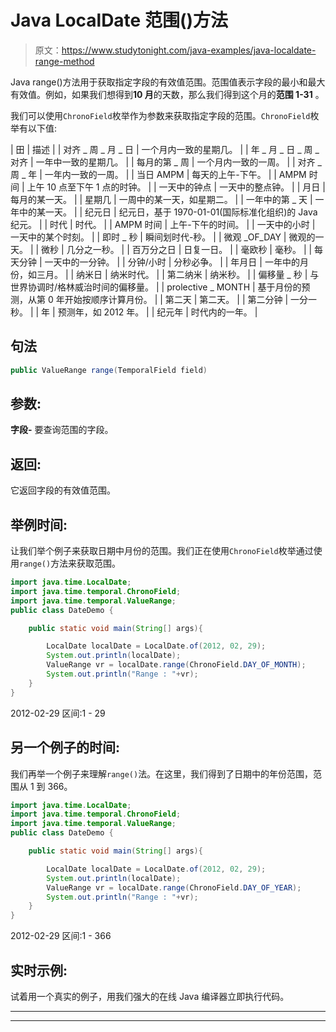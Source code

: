 # Java LocalDate 范围()方法

> 原文：<https://www.studytonight.com/java-examples/java-localdate-range-method>

Java range()方法用于获取指定字段的有效值范围。范围值表示字段的最小和最大有效值。例如，如果我们想得到**10 月**的天数，那么我们得到这个月的**范围 1-31** 。

我们可以使用`ChronoField`枚举作为参数来获取指定字段的范围。`ChronoField`枚举有以下值:

| 田 | 描述 |
| 对齐 _ 周 _ 月 _ 日 | 一个月内一致的星期几。 |
| 年 _ 月 _ 日 _ 周 _ 对齐 | 一年中一致的星期几。 |
| 每月的第 _ 周 | 一个月内一致的一周。 |
| 对齐 _ 周 _ 年 | 一年内一致的一周。 |
| 当日 AMPM | 每天的上午-下午。 |
| AMPM 时间 | 上午 10 点至下午 1 点的时钟。 |
| 一天中的钟点 | 一天中的整点钟。 |
| 月日 | 每月的某一天。 |
| 星期几 | 一周中的某一天，如星期二。 |
| 一年中的第 _ 天 | 一年中的某一天。 |
| 纪元日 | 纪元日，基于 1970-01-01(国际标准化组织)的 Java 纪元。 |
| 时代 | 时代。 |
| AMPM 时间 | 上午-下午的时间。 |
| 一天中的小时 | 一天中的某个时刻。 |
| 即时 _ 秒 | 瞬间划时代-秒。 |
| 微观 _OF_DAY | 微观的一天。 |
| 微秒 | 几分之一秒。 |
| 百万分之日 | 日复一日。 |
| 毫欧秒 | 毫秒。 |
| 每天分钟 | 一天中的一分钟。 |
| 分钟/小时 | 分秒必争。 |
| 年月日 | 一年中的月份，如三月。 |
| 纳米日 | 纳米时代。 |
| 第二纳米 | 纳米秒。 |
| 偏移量 _ 秒 | 与世界协调时/格林威治时间的偏移量。 |
| prolective _ MONTH | 基于月份的预测，从第 0 年开始按顺序计算月份。 |
| 第二天 | 第二天。 |
| 第二分钟 | 一分一秒。 |
| 年 | 预测年，如 2012 年。 |
| 纪元年 | 时代内的一年。 |

## 句法

```java
public ValueRange range(TemporalField field)
```

## 参数:

**字段-** 要查询范围的字段。

## 返回:

它返回字段的有效值范围。

## 举例时间:

让我们举个例子来获取日期中月份的范围。我们正在使用`ChronoField`枚举通过使用`range()`方法来获取范围。

```java
import java.time.LocalDate;
import java.time.temporal.ChronoField;
import java.time.temporal.ValueRange; 
public class DateDemo {

	public static void main(String[] args){  

		LocalDate localDate = LocalDate.of(2012, 02, 29);
		System.out.println(localDate);
		ValueRange vr = localDate.range(ChronoField.DAY_OF_MONTH);
		System.out.println("Range : "+vr);
	}
}
```

2012-02-29
区间:1 - 29

## 另一个例子的时间:

我们再举一个例子来理解`range()`法。在这里，我们得到了日期中的年份范围，范围从 1 到 366。

```java
import java.time.LocalDate;
import java.time.temporal.ChronoField;
import java.time.temporal.ValueRange; 
public class DateDemo {

	public static void main(String[] args){  

		LocalDate localDate = LocalDate.of(2012, 02, 29);
		System.out.println(localDate);
		ValueRange vr = localDate.range(ChronoField.DAY_OF_YEAR);
		System.out.println("Range : "+vr);
	}
}
```

2012-02-29
区间:1 - 366

## 实时示例:

试着用一个真实的例子，用我们强大的在线 Java 编译器立即执行代码。

* * *

* * *